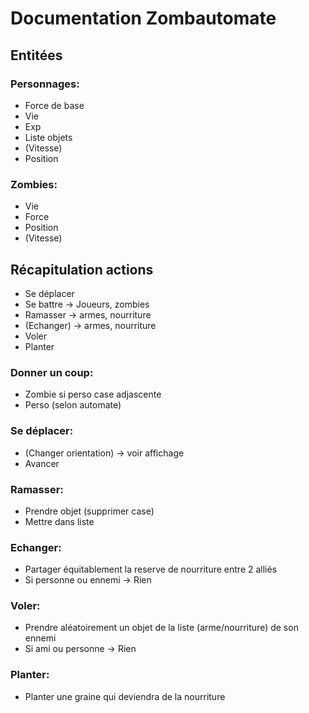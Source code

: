 # Documentation Zombautomate

## Entitées 

### Personnages:
- Force de base
- Vie 
- Exp
- Liste objets
- (Vitesse)
- Position

### Zombies:
- Vie
- Force
- Position
- (Vitesse)




## Récapitulation actions 

- Se déplacer
- Se battre -> Joueurs, zombies
- Ramasser -> armes, nourriture
- (Echanger) -> armes, nourriture
- Voler
- Planter

### Donner un coup:
- Zombie si perso case adjascente
- Perso (selon automate)

### Se déplacer:
- (Changer orientation) -> voir affichage
- Avancer

### Ramasser:
- Prendre objet (supprimer case)
- Mettre dans liste

### Echanger:
- Partager équitablement la reserve de nourriture entre 2 alliés
- Si personne ou ennemi -> Rien

### Voler:
- Prendre aléatoirement un objet de la liste (arme/nourriture) de son ennemi
- Si ami ou personne -> Rien

### Planter:
- Planter une graine qui deviendra de la nourriture



